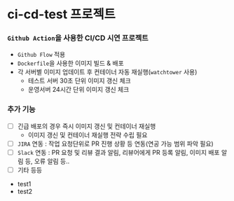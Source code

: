 # ci-cd-test 프로젝트
### `Github Action`을 사용한 CI/CD 시연 프로젝트
- `Github Flow` 적용
- `Dockerfile`을 사용한 이미지 빌드 & 배포
- 각 서버별 이미지 업데이트 후 컨테이너 자동 재실행(`watchtower` 사용)
  + 테스트 서버 30초 단위 이미지 갱신 체크
  + 운영서버 24시간 단위 이미지 갱신 체크

### 추가 기능
- [ ] 긴급 배포의 경우 즉시 이미지 갱신 및 컨테이너 재실행
  + 이미지 갱신 및 컨테이너 재실행 전략 수립 필요
- [ ] `JIRA` 연동 : 작업 요청단위로 PR 진행 상황 등 연동(연공 가능 범위 파악 필요)
- [ ] `Slack` 연동 : PR 요청 및 리뷰 결과 알림, 리뷰어에게 PR 등록 알림, 이미지 배포 알림 등, 오류 알림 등..
- [ ] 기타 등등
- test1
- test2
